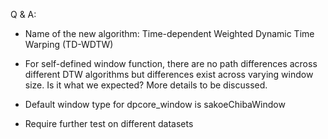 Q & A:

+ Name of the new algorithm: Time-dependent Weighted Dynamic Time Warping (TD-WDTW)

+ For self-defined window function, there are no path differences across different DTW algorithms but differences exist across varying window size. Is it what we expected? More details to be discussed.

+ Default window type for dpcore_window is sakoeChibaWindow

+ Require further test on different datasets
